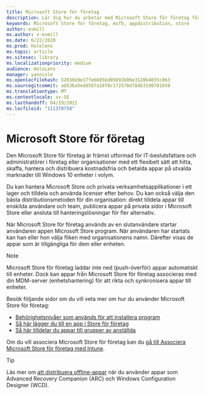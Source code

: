 ```yaml
---
title: Microsoft Store för företag
description: Lär dig hur du arbetar med Microsoft Store för företag för att publicera dina mixed reality-program i din verksamhet.
keywords: Microsoft Store för företag, msfb, appdistribution, store
author: evmill
ms.author: v-evmill
ms.date: 6/22/2020
ms.prod: hololens
ms.topic: article
ms.sitesec: library
ms.localizationpriority: medium
audience: HoloLens
manager: yannisle
ms.openlocfilehash: 52036b9e17fe6685bd05693b06e3120b4655c863
ms.sourcegitcommit: ad53ba5edd567a18f0c172578d78db3190701650
ms.translationtype: MT
ms.contentlocale: sv-SE
ms.lasthandoff: 04/19/2021
ms.locfileid: "111378758"
---
```

# <a name="microsoft-store-for-business"></a>Microsoft Store för företag

Den Microsoft Store för företag är främst utformad för IT-beslutsfattare och administratörer i företag eller organisationer med ett flexibelt sätt att hitta, skaffa, hantera och distribuera kostnadsfria och betalda appar på utvalda marknader till Windows 10 enheter i volym. 

Du kan hantera Microsoft Store och privata verksamhetsapplikationer i ett lager och tilldela och använda licenser efter behov. Du kan också välja den bästa distributionsmetoden för din organisation: direkt tilldela appar till enskilda användare och team, publicera appar på privata sidor i Microsoft Store eller ansluta till hanteringslösningar för fler alternativ.

När Microsoft Store för företag används av en slutanvändare startar användaren appen Microsoft Store program. När användaren har startats kan han eller hon välja fliken med organisationens namn. Därefter visas de appar som är tillgängliga för dem eller enheten.

> [!Note] 
> Microsoft Store för företag laddar inte ned (push-överför) appar automatiskt till enheter. Dock kan appar från Microsoft Store för företag associeras med din MDM-server (enhetshantering) för att rikta och synkronisera appar till enheter.

Besök följande sidor om du vill veta mer om hur du använder Microsoft Store för företag:
* [Behörighetsnivåer som används för att installera program](https://docs.microsoft.com/mem/intune/configuration/device-restrictions-windows-holographic#app-store)
* [Så här lägger du till en app i Store för företag](https://docs.microsoft.com/mem/intune/apps/store-apps-windows)
* [Så här tilldelar du appar till grupper av anställda](https://docs.microsoft.com/mem/intune/apps/windows-store-for-business)

Om du vill associera Microsoft Store för företag kan du [gå till Associera Microsoft Store för företag med Intune](https://docs.microsoft.com/mem/intune/apps/windows-store-for-business#associate-your-microsoft-store-for-business-account-with-intune).

> [!Tip] 
> Läs mer om [att distribuera offline-appar](https://docs.microsoft.com/microsoft-store/distribute-offline-apps) när du använder appar som Advanced Recovery Companion (ARC) och Windows Configuration Designer (WCD).
